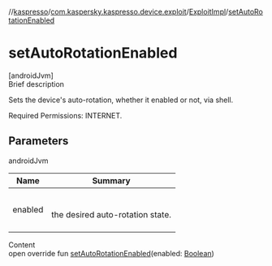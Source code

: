 //[kaspresso](../../index.md)/[com.kaspersky.kaspresso.device.exploit](../index.md)/[ExploitImpl](index.md)/[setAutoRotationEnabled](set-auto-rotation-enabled.md)



# setAutoRotationEnabled  
[androidJvm]  
Brief description  




Sets the device's auto-rotation, whether it enabled or not, via shell.



Required Permissions: INTERNET.





## Parameters  
  
androidJvm  
  
|  Name|  Summary| 
|---|---|
| enabled| <br><br>the desired auto-rotation state.<br><br>
  
  
Content  
open override fun [setAutoRotationEnabled](set-auto-rotation-enabled.md)(enabled: [Boolean](https://kotlinlang.org/api/latest/jvm/stdlib/kotlin/-boolean/index.html))  



